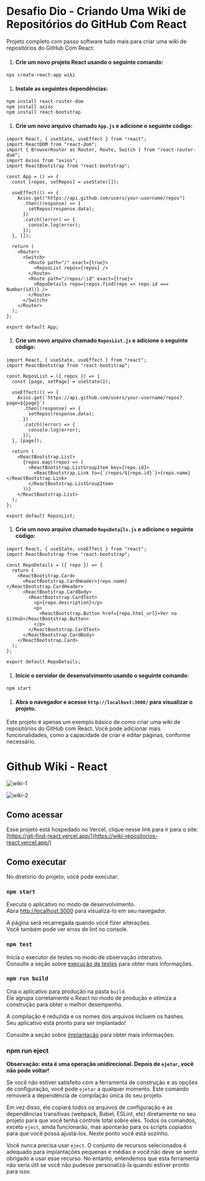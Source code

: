 # Desafio Dio - Criando Uma Wiki de Repositórios do GitHub Com React



Projeto completo com passo software tudo mais para criar uma wiki de repositórios do GitHub Com React:

1. #### Crie um novo projeto React usando o seguinte comando:

```plaintext
npx create-react-app wiki
```



1. #### Instale as seguintes dependências:

```plaintext
npm install react-router-dom
npm install axios
npm install react-bootstrap
```



1. #### Crie um novo arquivo chamado `App.js` e adicione o seguinte código:

```plaintext
import React, { useState, useEffect } from "react";
import ReactDOM from "react-dom";
import { BrowserRouter as Router, Route, Switch } from "react-router-dom";
import Axios from "axios";
import ReactBootstrap from "react-bootstrap";

const App = () => {
  const [repos, setRepos] = useState([]);

  useEffect(() => {
    Axios.get("https://api.github.com/users/your-username/repos")
      .then((response) => {
        setRepos(response.data);
      })
      .catch((error) => {
        console.log(error);
      });
  }, []);

  return (
    <Router>
      <Switch>
        <Route path="/" exact={true}>
          <ReposList repos={repos} />
        </Route>
        <Route path="/repos/:id" exact={true}>
          <RepoDetails repo={repos.find(repo => repo.id === Number(id))} />
        </Route>
      </Switch>
    </Router>
  );
};

export default App;
```



1. #### Crie um novo arquivo chamado `ReposList.js` e adicione o seguinte código:

```plaintext
import React, { useState, useEffect } from "react";
import ReactBootstrap from "react-bootstrap";

const ReposList = ({ repos }) => {
  const [page, setPage] = useState(1);

  useEffect(() => {
    Axios.get(`https://api.github.com/users/your-username/repos?page=${page}`)
      .then((response) => {
        setRepos(response.data);
      })
      .catch((error) => {
        console.log(error);
      });
  }, [page]);

  return (
    <ReactBootstrap.List>
      {repos.map((repo) => (
        <ReactBootstrap.ListGroupItem key={repo.id}>
          <ReactBootstrap.Link to={`/repos/${repo.id}`}>{repo.name}</ReactBootstrap.Link>
        </ReactBootstrap.ListGroupItem>
      ))}
    </ReactBootstrap.List>
  );
};

export default ReposList;
```



1. #### Crie um novo arquivo chamado `RepoDetails.js` e adicione o seguinte código:

```plaintext
import React, { useState, useEffect } from "react";
import ReactBootstrap from "react-bootstrap";

const RepoDetails = ({ repo }) => {
  return (
    <ReactBootstrap.Card>
      <ReactBootstrap.CardHeader>{repo.name}</ReactBootstrap.CardHeader>
      <ReactBootstrap.CardBody>
        <ReactBootstrap.CardText>
          <p>{repo.description}</p>
          <p>
            <ReactBootstrap.Button href={repo.html_url}>Ver no GitHub</ReactBootstrap.Button>
          </p>
        </ReactBootstrap.CardText>
      </ReactBootstrap.CardBody>
    </ReactBootstrap.Card>
  );
};

export default RepoDetails;
```



1. #### Inicie o servidor de desenvolvimento usando o seguinte comando:

```plaintext
npm start
```



1. #### Abra o navegador e acesse `http://localhost:3000/` para visualizar o projeto.

Este projeto é apenas um exemplo básico de como criar uma wiki de repositórios do GitHub com React. Você pode adicionar mais funcionalidades, como a capacidade de criar e editar páginas, conforme necessário.





# Github Wiki - React

![wiki-1](https://github.com/cintra1/Wiki-Repositorios-React/assets/101955322/0368ffbf-80d6-42e7-9064-8a8a8ad12291)

![wiki-2](https://github.com/cintra1/Wiki-Repositorios-React/assets/101955322/e775e564-2669-41e4-8455-4e0557886699)



## Como acessar

Esse projeto está hospedado no Vercel, clique nesse link para ir para o site: [https://git-find-react.vercel.app/](https://wiki-repositorios-react.vercel.app/)



## Como executar

No diretório do projeto, você pode executar:

### `npm start`

Executa o aplicativo no modo de desenvolvimento.\
Abra [http://localhost:3000](http://localhost:3000) para visualizá-lo em seu navegador.

A página será recarregada quando você fizer alterações.\
Você também pode ver erros de lint no console.



### `npm test`

Inicia o executor de testes no modo de observação interativo.\
Consulte a seção sobre [execução de testes](https://facebook.github.io/create-react-app/docs/running-tests) para obter mais informações.



### `npm run build`

Cria o aplicativo para produção na pasta `build`.\
Ele agrupa corretamente o React no modo de produção e otimiza a construção para obter o melhor desempenho.

A compilação é reduzida e os nomes dos arquivos incluem os hashes.\
Seu aplicativo está pronto para ser implantado!

Consulte a seção sobre [implantação](https://facebook.github.io/create-react-app/docs/deployment) para obter mais informações.



### npm run eject

**Observação: esta é uma operação unidirecional. Depois de `ejetar`, você não pode voltar!**

Se você não estiver satisfeito com a ferramenta de construção e as opções de configuração, você pode `ejetar` a qualquer momento. Este comando removerá a dependência de compilação única do seu projeto.

Em vez disso, ele copiará todos os arquivos de configuração e as dependências transitivas (webpack, Babel, ESLint, etc) diretamente no seu projeto para que você tenha controle total sobre eles. Todos os comandos, exceto `eject`, ainda funcionarão, mas apontarão para os scripts copiados para que você possa ajustá-los. Neste ponto você está sozinho.

Você nunca precisa usar `eject`. O conjunto de recursos selecionados é adequado para implantações pequenas e médias e você não deve se sentir obrigado a usar esse recurso. No entanto, entendemos que esta ferramenta não seria útil se você não pudesse personalizá-la quando estiver pronto para isso.
